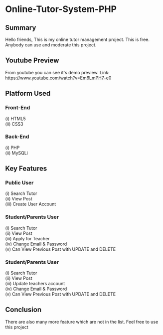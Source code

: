 # Online-Tutor-System-PHP

## Summary
Hello friends, This is my online tutor management project. This is free. Anybody can use and moderate this project.

## Youtube Preview
From youtube you can see it's demo preview. Link: https://www.youtube.com/watch?v=Em6LmPH7-e0

## Platform Used
### Front-End
  (i) HTML5 <br>
  (ii) CSS3 <br>

### Back-End
  (i) PHP <br>
  (ii) MySQLi <br>

## Key Features
### Public User
(i) Search Tutor <br>
(ii) View Post <br>
(iii) Create User Account <br>

### Student/Parents User
(i) Search Tutor <br>
(ii) View Post <br>
(iii) Apply for Teacher <br>
(iv) Change Email & Password <br>
(v) Can View Previous Post with UPDATE and DELETE <br>

### Student/Parents User
(i) Search Tutor <br>
(ii) View Post <br>
(iii) Update teachers account <br>
(iv) Change Email & Password <br>
(v) Can View Previous Post with UPDATE and DELETE <br>

## Conclusion
There are also many more feature which are not in the list. Feel free to use this project
